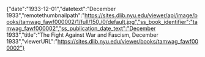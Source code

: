 {"date":"1933-12-01","datetext":"December 1933","remotethumbnailpath":"https://sites.dlib.nyu.edu/viewer/api/image/books/tamwag_fawf000002/1/full/150,/0/default.jpg","ss_book_identifier":"tamwag_fawf000002","ss_publication_date_text":"December 1933","title":"The Fight Against War and Fascism, December 1933","viewerURL":"https://sites.dlib.nyu.edu/viewer/books/tamwag_fawf000002"}